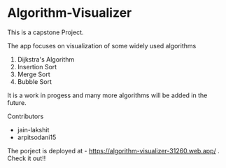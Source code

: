 # Algorithm-Visualizer
This is a capstone Project.

The app focuses on visualization of some widely used algorithms
1. Dijkstra's Algorithm
2. Insertion Sort
3. Merge Sort
4. Bubble Sort

It is a work in progess and many more algorithms will be added in the future.

Contributors 
- jain-lakshit
- arpitsodani15

The porject is deployed at - https://algorithm-visualizer-31260.web.app/ . Check it out!!

